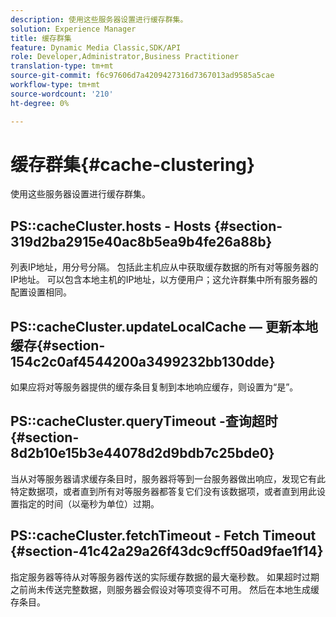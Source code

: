 ```yaml
---
description: 使用这些服务器设置进行缓存群集。
solution: Experience Manager
title: 缓存群集
feature: Dynamic Media Classic,SDK/API
role: Developer,Administrator,Business Practitioner
translation-type: tm+mt
source-git-commit: f6c97606d7a4209427316d7367013ad9585a5cae
workflow-type: tm+mt
source-wordcount: '210'
ht-degree: 0%

---
```



# 缓存群集{#cache-clustering}

使用这些服务器设置进行缓存群集。

## PS::cacheCluster.hosts - Hosts {#section-319d2ba2915e40ac8b5ea9b4fe26a88b}

列表IP地址，用分号分隔。 包括此主机应从中获取缓存数据的所有对等服务器的IP地址。 可以包含本地主机的IP地址，以方便用户；这允许群集中所有服务器的配置设置相同。

## PS::cacheCluster.updateLocalCache — 更新本地缓存{#section-154c2c0af4544200a3499232bb130dde}

如果应将对等服务器提供的缓存条目复制到本地响应缓存，则设置为“是”。

## PS::cacheCluster.queryTimeout -查询超时{#section-8d2b10e15b3e44078d2d9bdb7c25bde0}

当从对等服务器请求缓存条目时，服务器将等到一台服务器做出响应，发现它有此特定数据项，或者直到所有对等服务器都答复它们没有该数据项，或者直到用此设置指定的时间（以毫秒为单位）过期。

## PS::cacheCluster.fetchTimeout - Fetch Timeout {#section-41c42a29a26f43dc9cff50ad9fae1f14}

指定服务器等待从对等服务器传送的实际缓存数据的最大毫秒数。 如果超时过期之前尚未传送完整数据，则服务器会假设对等项变得不可用。 然后在本地生成缓存条目。
